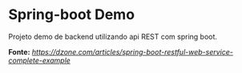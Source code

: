 # Spring-boot Demo

Projeto demo de backend utilizando api REST com spring boot. 

**Fonte:** _https://dzone.com/articles/spring-boot-restful-web-service-complete-example_